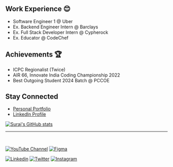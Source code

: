 <!-- [![Suraj Intro](https://user-images.githubusercontent.com/44930179/179933965-d5f0e35c-bb78-4850-ad44-af35c5a5f2ca.png)](https://jhasuraj.com/) -->
<!-- ![](https://visitor-badge.glitch.me/badge?page_id=jhasuraj01) -->

## Work Experience 😊
- Software Engineer 1 @ Uber
- Ex. Backend Engineer Intern @ Barclays
- Ex. Full Stack Developer Intern @ Cypherock
- Ex. Educator @ CodeChef

## Achievements 🏆
- ICPC Regionalist (Twice)
- AIR 66, Innovate India Coding Championship 2022
- Best Outgoing Student 2024 Batch @ PCCOE

## Stay Connected
- [Personal Portfolio](https://jhasuraj.com)
- [LinkedIn Profile](https://linkedin.jhasuraj.com)

[![Suraj's GitHub stats](https://github-readme-stats.vercel.app/api?username=jhasuraj01&bg_color=172030&title_color=00FFFF&show_icons=true&hide_border=true&text_color=fff&icon_color=E0FFFF)](https://github.com/jhasuraj01)

---

<!-- ![Suraj's GitHub Activity Graph](https://activity-graph.herokuapp.com/graph?username=jhasuraj01&theme=rogue&hide_border=true&area=true) -->

<!-- --- -->

<br>

[![YouTube Channel](https://img.shields.io/youtube/channel/views/UCtitLVuVrRAtBAkntabOvdg?style=social)](https://youtube.jhasuraj.com/)
[![Figma](https://img.shields.io/badge/Figma-%2B-blue?style=social&logo=figma)](https://figma.jhasuraj.com/)

[![Linkedin](https://img.shields.io/badge/Linkedin-%2B-blue?style=social&logo=linkedin)](https://linkedin.jhasuraj.com/)
[![Twitter](https://img.shields.io/twitter/follow/jhasuraj01?style=social)](https://twitter.jhasuraj.com/)
[![Instagram](https://img.shields.io/badge/Instagram-%2B-blue?style=social&logo=instagram)](https://instagram.jhasuraj.com/)
